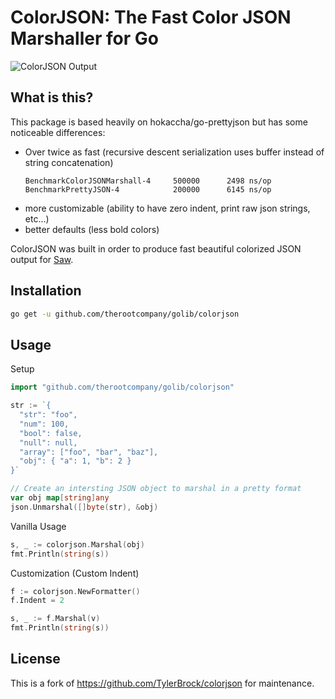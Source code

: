 # ColorJSON: The Fast Color JSON Marshaller for Go

![ColorJSON Output](https://i.imgur.com/pLtCXhb.png)

## What is this?

This package is based heavily on hokaccha/go-prettyjson but has some noticeable differences:

- Over twice as fast (recursive descent serialization uses buffer instead of string concatenation)
   ```
   BenchmarkColorJSONMarshall-4     500000      2498 ns/op
   BenchmarkPrettyJSON-4            200000      6145 ns/op
   ```
- more customizable (ability to have zero indent, print raw json strings, etc...)
- better defaults (less bold colors)

ColorJSON was built in order to produce fast beautiful colorized JSON output for [Saw](http://github.com/TylerBrock/saw).

## Installation

```sh
go get -u github.com/therootcompany/golib/colorjson
```

## Usage

Setup

```go
import "github.com/therootcompany/golib/colorjson"

str := `{
  "str": "foo",
  "num": 100,
  "bool": false,
  "null": null,
  "array": ["foo", "bar", "baz"],
  "obj": { "a": 1, "b": 2 }
}`

// Create an intersting JSON object to marshal in a pretty format
var obj map[string]any
json.Unmarshal([]byte(str), &obj)
```

Vanilla Usage

```go
s, _ := colorjson.Marshal(obj)
fmt.Println(string(s))
```

Customization (Custom Indent)

```go
f := colorjson.NewFormatter()
f.Indent = 2

s, _ := f.Marshal(v)
fmt.Println(string(s))
```

## License

This is a fork of <https://github.com/TylerBrock/colorjson> for maintenance.
